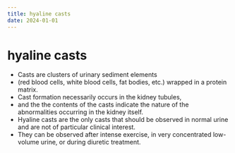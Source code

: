 ```yaml
---
title: hyaline casts
date: 2024-01-01
---
```

# hyaline casts

* Casts are clusters of urinary sediment elements 
* (red blood cells, white blood cells, fat bodies, etc.) wrapped in a protein matrix. 
* Cast formation necessarily occurs in the kidney tubules, 
* and the the contents of the casts indicate the nature of the abnormalities occurring in the kidney itself.
* Hyaline casts are the only casts that should be observed in normal urine and are not of particular clinical interest. 
* They can be observed after intense exercise, in very concentrated low-volume urine, or during diuretic treatment.

